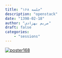 ```yaml
---
title: "جلسه ۱۶۸"
description: "openstack"
date: "1398-02-18"
author: "مریم بهزادی"
draft: false
categories:
    - "sessions"
---
```

[![poster168](../../img/posters/poster168.jpg)](../../img/poster168.jpg)